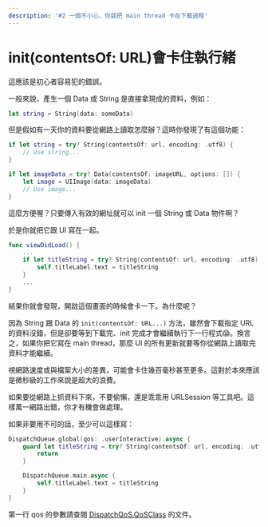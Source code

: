 ```yaml
---
description: '#2 一個不小心，你就把 main thread 卡在下載過程'
---
```


# init\(contentsOf: URL\)會卡住執行緒

這應該是初心者容易犯的錯誤。

一般來說，產生一個 Data 或 String 是直接拿現成的資料，例如：

```swift
let string = String(data: someData)
```

但是假如有一天你的資料要從網路上讀取怎麼辦？這時你發現了有這個功能：

```swift
if let string = try? String(contentsOf: url, encoding: .utf8) {
    // Use string...
}

if let imageData = try? Data(contentsOf: imageURL, options: []) {
    let image = UIImage(data: imageData)
    // Use image...
}
```

這麼方便喔？只要傳入有效的網址就可以 init 一個 String 或 Data 物件啊？

於是你就把它跟 UI 寫在一起。

```swift
func viewDidLoad() {
    ...
    if let titleString = try? String(contentsOf: url, encoding: .utf8) {
        self.titleLabel.text = titleString
    }
    ...
}
```

結果你就會發現，開啟這個畫面的時候會卡一下。為什麼呢？

因為 String 跟 Data 的 `init(contentsOf: URL...)` 方法，雖然會下載指定 URL 的資料沒錯，但是卻要等到下載完、init 完成才會繼續執行下一行程式😱。換言之，如果你把它寫在 main thread，那麼 UI 的所有更新就要等你從網路上讀取完資料才能繼續。

視網路速度或與檔案大小的差異，可能會卡住幾百毫秒甚至更多。這對於本來應該是微秒級的工作來說是超大的浪費。

如果要從網路上抓資料下來，不要偷懶，還是乖乖用 URLSession 等工具吧。這樣萬一網路出錯，你才有機會做處理。

如果非要用不可的話，至少可以這樣寫：

```swift
DispatchQueue.global(qos: .userInteractive).async {
    guard let titleString = try? String(contentsOf: url, encoding: .utf8) else {
        return 
    }

    DispatchQueue.main.async {
        self.titleLabel.text = titleString
    }
}
```

第一行 qos 的參數請查閱 [DispatchQoS.QoSClass](https://developer.apple.com/documentation/dispatch/dispatchqos.qosclass) 的文件。

